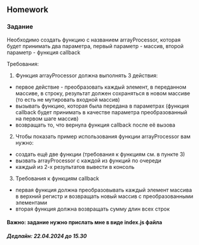 ##  Homework

### Задание

Необходимо создать функцию с названием arrayProcessor, которая будет принимать два параметра, первый параметр - массив, второй параметр - функция callback

Требования:
1. Функция arrayProcessor должна выполнять 3 действия:
  - первое действие - преобразовать каждый элемент, в переданном массиве, в строку, результат должен сохраняться в новом массиве (то есть не мутировать входной массив)
  - вызывать функцию, которая была передана в параметрах (функция callback будет принимать в качестве параметра преобразованный на первом шаге массив)
  - возвращать то, что вернула функция callback после её вызова
2. Чтобы показать пример использования функции arrayProcessor вам нужно:
  - создать ещё две функции (требования к функциям см. в пункте 3)
  - вызвать arrayProcessor с каждой из функций по очереди
  - каждый из 2-х результатов вывести в консоль
3. Требования к функциям callback
  - первая функция должна преобразовывать каждый элемент массива в верхний регистр и возвращать новый массив с преобразованными элементами
  - вторая функция должна возвращать сумму длин всех строк

#### Важно: задание нужно прислать мне в виде index.js файла

##### Дедлайн: 22.04.2024 до 15.30


